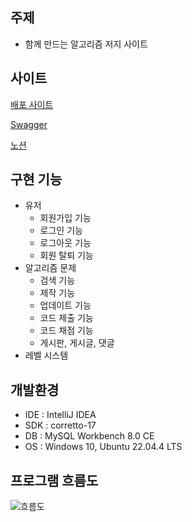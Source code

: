 ## 주제

- 함께 만드는 알고리즘 저지 사이트

## 사이트
[배포 사이트](https://retrospect-project.n-e.kr/)

[Swagger](https://retrospect-project.n-e.kr/swagger-ui/index.html)

[노션](https://soundbar91.notion.site/Retrospect-Project-f88ed9e690ce480ca348c6914b9103af?pvs=4)

## 구현 기능

- 유저
    - 회원가입 기능
    - 로그인 기능
    - 로그아웃 기능
    - 회원 탈퇴 기능
- 알고리즘 문제
    - 검색 기능
    - 제작 기능
    - 업데이트 기능
    - 코드 제출 기능
    - 코드 채점 기능
    - 게시판, 게시글, 댓글
- 레벨 시스템

## 개발환경
- IDE : IntelliJ IDEA
- SDK : corretto-17
- DB : MySQL Workbench 8.0 CE
- OS : Windows 10, Ubuntu 22.04.4 LTS

## 프로그램 흐름도
![흐름도](https://github.com/user-attachments/assets/511d80da-678f-42b3-897c-0c5683de757e)

